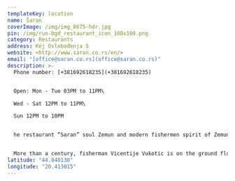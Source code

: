 ```yaml
---
templateKey: location
name: Šaran
coverImage: /img/img_8675-hdr.jpg
pin: /img/run-bgd_restaurant_icon_100x100.png
category: Restaurants
address: Kej Oslobođenja 5
website: <http://www.saran.co.rs/en/>
email: "[office@saran.co.rs](office@saran.co.rs)"
description: >-
  Phone number: [+381692618235](+381692618235)


  Open: Mon - Tue 03PM to 11PM\

  Wed - Sat 12PM to 11PM\

  Sun 12PM to 10PM


  he restaurant “Saran” soul Zemun and modern fishermen spirit of Zemun.


  More than a century, fisherman Vicentije Vukotic is on the ground floor of his house opened an inn, which is very fast, has become well-known for its fish soup unique taste, whose traditional recipe used today. This adorable house, just on the right bank of the Danube, captivates with its architecture and since its inception has gathered the most famous names and personalities from various fields of work and life, and fishermen were the first place that came to hand full of fresh fish right from their boats. That’s what today “Saran” proud.
latitude: "44.848130"
longitude: "20.413015"
---
```

